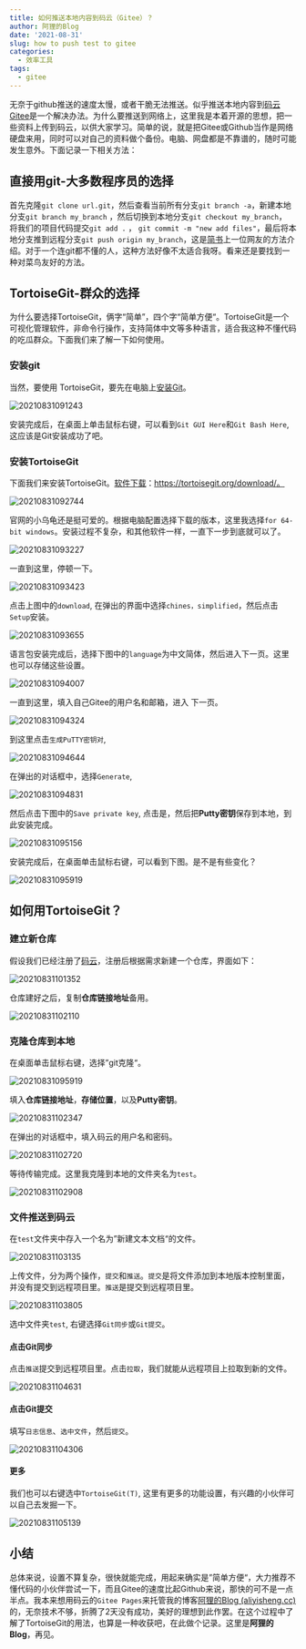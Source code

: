 ```yaml
---
title: 如何推送本地内容到码云（Gitee）？
author: 阿狸的Blog
date: '2021-08-31'
slug: how to push test to gitee
categories:
  - 效率工具
tags:
  - gitee
---
```


无奈于github推送的速度太慢，或者干脆无法推送。似乎推送本地内容到[码云Gitee](https://gitee.com/enterprises?utm_source=google&utm_medium=sem&utm_campaign=enterprise&utm_term=giteezsy&gclid=EAIaIQobChMIwe6k8IXa8gIVRVtgCh1IfgBCEAAYASAAEgKBH_D_BwE)是一个解决办法。为什么要推送到网络上，这里我是本着开源的思想，把一些资料上传到码云，以供大家学习。简单的说，就是把Gitee或Github当作是网络硬盘来用，同时可以对自己的资料做个备份。电脑、网盘都是不靠谱的，随时可能发生意外。下面记录一下相关方法：

## 直接用git-大多数程序员的选择
首先克隆`git clone url.git`，然后查看当前所有分支`git branch -a`，新建本地分支`git branch my_branch` ，然后切换到本地分支`git checkout my_branch`，  将我们的项目代码提交`git add .` ， `git commit -m "new add files"`，最后将本地分支推到远程分支`git push origin my_branch`，这是[简书](https://www.jianshu.com/p/11cbd8de7098)上一位网友的方法介绍。对于一个连git都不懂的人，这种方法好像不太适合我呀。看来还是要找到一种对菜鸟友好的方法。

## TortoiseGit-群众的选择
为什么要选择TortoiseGit，俩字“简单”，四个字“简单方便“。TortoiseGit是一个可视化管理软件，非命令行操作，支持简体中文等多种语言，适合我这种不懂代码的吃瓜群众。下面我们来了解一下如何使用。

### 安装git

当然，要使用 TortoiseGit，要先在电脑上[安装Git](https://www.runoob.com/git/git-install-setup.html)。

![20210831091243](https://gitee.com/alingyisheng/tupian2/raw/master/20210831091243.png)

安装完成后，在桌面上单击鼠标右键，可以看到`Git GUI Here`和`Git Bash Here`, 这应该是Git安装成功了吧。

### 安装TortoiseGit

下面我们来安装TortoiseGit。[软件下载](https://tortoisegit.org/download/)：https://tortoisegit.org/download/。

![20210831092744](https://gitee.com/alingyisheng/tupian2/raw/master/20210831092744.png)

官网的小乌龟还是挺可爱的。根据电脑配置选择下载的版本，这里我选择`for 64-bit windows`。安装过程不复杂，和其他软件一样，一直下一步到底就可以了。

![20210831093227](https://gitee.com/alingyisheng/tupian2/raw/master/20210831093227.png)

一直到这里，停顿一下。

![20210831093423](https://gitee.com/alingyisheng/tupian2/raw/master/20210831093423.png)

点击上图中的`download`, 在弹出的界面中选择`chines，simplified`，然后点击`Setup`安装。

![20210831093655](https://gitee.com/alingyisheng/tupian2/raw/master/20210831093655.png)

语言包安装完成后，选择下图中的`language`为中文简体，然后进入下一页。这里也可以存储这些设置。

![20210831094007](https://gitee.com/alingyisheng/tupian2/raw/master/20210831094007.png)

一直到这里，填入自己Gitee的用户名和邮箱，进入 下一页。

![20210831094324](https://gitee.com/alingyisheng/tupian2/raw/master/20210831094324.png)

到这里点击`生成PuTTY密钥对`,

![20210831094644](https://gitee.com/alingyisheng/tupian2/raw/master/20210831094644.png)

在弹出的对话框中，选择`Generate`,

![20210831094831](https://gitee.com/alingyisheng/tupian2/raw/master/20210831094831.png)

然后点击下图中的`Save private key`, 点击是，然后把**Putty密钥**保存到本地，到此安装完成。

![20210831095156](https://gitee.com/alingyisheng/tupian2/raw/master/20210831095156.png)

安装完成后，在桌面单击鼠标右键，可以看到下图。是不是有些变化？

![20210831095919](https://gitee.com/alingyisheng/tupian2/raw/master/20210831095919.png)

## 如何用TortoiseGit？

### 建立新仓库

假设我们已经注册了[码云](https://gitee.com/)，注册后根据需求新建一个仓库，界面如下：

![20210831101352](https://gitee.com/alingyisheng/tupian2/raw/master/20210831101352.png)

仓库建好之后，复制**仓库链接地址**备用。

![20210831102110](https://gitee.com/alingyisheng/tupian2/raw/master/20210831102110.png)

### 克隆仓库到本地
在桌面单击鼠标右键，选择”git克隆“。

![20210831095919](https://gitee.com/alingyisheng/tupian2/raw/master/20210831095919.png)

填入**仓库链接地址**，**存储位置**，以及**Putty密钥**。

![20210831102347](https://gitee.com/alingyisheng/tupian2/raw/master/20210831102347.png)

在弹出的对话框中，填入码云的用户名和密码。

![20210831102720](https://gitee.com/alingyisheng/tupian2/raw/master/20210831102720.png)

等待传输完成。这里我克隆到本地的文件夹名为`test`。

![20210831102908](https://gitee.com/alingyisheng/tupian2/raw/master/20210831102908.png)

### 文件推送到码云

在`test`文件夹中存入一个名为”新建文本文档“的文件。

![20210831103135](https://gitee.com/alingyisheng/tupian2/raw/master/20210831103135.png)

上传文件，分为两个操作，`提交`和`推送`。`提交`是将文件添加到本地版本控制里面，并没有提交到远程项目里。`推送`是提交到远程项目里。

![20210831103805](https://gitee.com/alingyisheng/tupian2/raw/master/20210831103805.png)

选中文件夹`test`, 右键选择`Git同步`或`Git提交`。

#### 点击Git同步

点击`推送`提交到远程项目里。点击`拉取`，我们就能从远程项目上拉取到新的文件。

![20210831104631](https://gitee.com/alingyisheng/tupian2/raw/master/20210831104631.png)

#### 点击Git提交

填写`日志信息`、`选中文件`，然后`提交`。

![20210831104306](https://gitee.com/alingyisheng/tupian2/raw/master/20210831104306.png)

#### 更多

我们也可以右键选中`TortoiseGit(T)`, 这里有更多的功能设置，有兴趣的小伙伴可以自己去发掘一下。

![20210831105139](https://gitee.com/alingyisheng/tupian2/raw/master/20210831105139.png)

## 小结

总体来说，设置不算复杂，很快就能完成，用起来确实是”简单方便“，大力推荐不懂代码的小伙伴尝试一下，而且Gitee的速度比起Github来说，那快的可不是一点半点。我本来想用码云的`Gitee Pages`来托管我的博客[阿狸的Blog (aliyisheng.cc)](https://www.aliyisheng.cc/)的，无奈技术不够，折腾了2天没有成功，美好的理想到此作罢。在这个过程中了解了TortoiseGit的用法，也算是一种收获吧，在此做个记录。这里是**阿狸的Blog**，再见。
